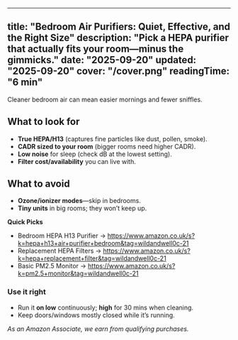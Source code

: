 <!-- /content/guides/bedroom-air-purifiers.md -->
---
title: "Bedroom Air Purifiers: Quiet, Effective, and the Right Size"
description: "Pick a HEPA purifier that actually fits your room—minus the gimmicks."
date: "2025-09-20"
updated: "2025-09-20"
cover: "/cover.png"
readingTime: "6 min"
---

Cleaner bedroom air can mean easier mornings and fewer sniffles.

## What to look for
- **True HEPA/H13** (captures fine particles like dust, pollen, smoke).  
- **CADR sized to your room** (bigger rooms need higher CADR).  
- **Low noise** for sleep (check dB at the lowest setting).  
- **Filter cost/availability** you can live with.

## What to avoid
- **Ozone/ionizer modes**—skip in bedrooms.  
- **Tiny units** in big rooms; they won’t keep up.

**Quick Picks**
- Bedroom HEPA H13 Purifier → <https://www.amazon.co.uk/s?k=hepa+h13+air+purifier+bedroom&tag=wildandwell0c-21>  
- Replacement HEPA Filters → <https://www.amazon.co.uk/s?k=hepa+replacement+filter&tag=wildandwell0c-21>  
- Basic PM2.5 Monitor → <https://www.amazon.co.uk/s?k=pm2.5+monitor&tag=wildandwell0c-21>

### Use it right
- Run it **on low** continuously; **high** for 30 mins when cleaning.  
- Keep doors/windows mostly closed while it’s running.

*As an Amazon Associate, we earn from qualifying purchases.*
